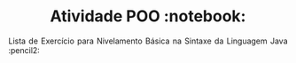 <h1 align="center">Atividade POO :notebook:</h1>
<p align="justify">Lista de Exercício para Nivelamento Básica na Sintaxe da Linguagem Java :pencil2:</p>
